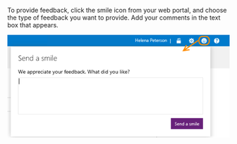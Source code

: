 <a id="provide-vsts-feedback"></a>
To provide feedback, click the smile icon from your web portal, and choose the type of feedback you want to provide. Add your comments in the text box that appears.  

![Provide feedback](../../work/_shared/_img/provide-feedback-send-a-smile.png)  

